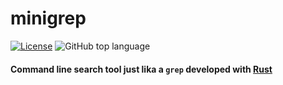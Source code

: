 # minigrep
[![License](https://img.shields.io/badge/License-Apache%202.0-blue.svg)](https://opensource.org/licenses/Apache-2.0) 
![GitHub top language](https://img.shields.io/github/languages/top/markraiter/minigrep)

#### Command line search tool just lika a `grep` developed with [Rust](https://rust-lang.org)